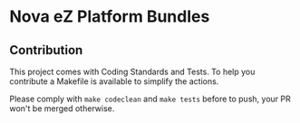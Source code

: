 # Nova eZ Platform Bundles

## Contribution

This project comes with Coding Standards and Tests.
To help you contribute a Makefile is available to simplify the actions.

Please comply with `make codeclean` and `make tests` before to push, your PR won't be merged otherwise.



